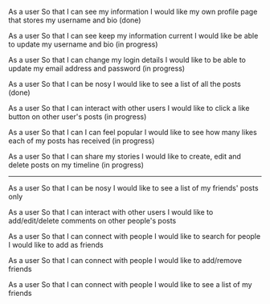 As a user
So that I can see my information
I would like my own profile page that stores my username and bio (done)

As a user
So that I can see keep my information current
I would like be able to update my username and bio (in progress)

As a user
So that I can change my login details
I would like to be able to update my email address and password (in progress)

As a user
So that I can be nosy
I would like to see a list of all the posts (done)

As a user
So that I can interact with other users
I would like to click a like button on other user's posts (in progress)

As a user
So that I can I can feel popular
I would like to see how many likes each of my posts has received (in progress)

As a user
So that I can share my stories
I would like to create, edit and delete posts on my timeline (in progress)


-----------


As a user
So that I can be nosy
I would like to see a list of my friends' posts only 

As a user
So that I can interact with other users
I would like to add/edit/delete comments on other people's posts

As a user
So that I can connect with people
I would like to search for people I would like to add as friends

As a user
So that I can connect with people
I would like to add/remove friends

As a user
So that I can connect with people
I would like to see a list of my friends
